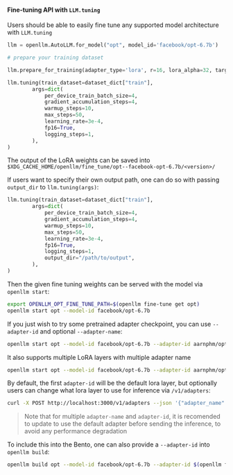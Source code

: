 #### Fine-tuning API with `LLM.tuning`

Users should be able to easily fine tune any supported model architecture with
`LLM.tuning`

```python
llm = openllm.AutoLLM.for_model("opt", model_id='facebook/opt-6.7b')

# prepare your training dataset

llm.prepare_for_training(adapter_type='lora', r=16, lora_alpha=32, target_modules=["q_proj", "v_proj"], lora_dropout=0.05, bias="none")

llm.tuning(train_dataset=dataset_dict["train"],
        args=dict(
            per_device_train_batch_size=4,
            gradient_accumulation_steps=4,
            warmup_steps=10,
            max_steps=50,
            learning_rate=3e-4,
            fp16=True,
            logging_steps=1,
        ),
)
```

The output of the LoRA weights can be saved into
`$XDG_CACHE_HOME/openllm/fine_tune/opt--facebook-opt-6.7b/<version>/`

If users want to specify their own output path, one can do so with passing
`output_dir` to `llm.tuning(args)`:

```python
llm.tuning(train_dataset=dataset_dict["train"],
        args=dict(
            per_device_train_batch_size=4,
            gradient_accumulation_steps=4,
            warmup_steps=10,
            max_steps=50,
            learning_rate=3e-4,
            fp16=True,
            logging_steps=1,
            output_dir="/path/to/output",
        ),
)
```

Then the given fine tuning weights can be served with the model via
`openllm start`:

```bash
export OPENLLM_OPT_FINE_TUNE_PATH=$(openllm fine-tune get opt)
openllm start opt --model-id facebook/opt-6.7b
```

If you just wish to try some pretrained adapter checkpoint, you can use
`--adapter-id` and optional `--adapter-name`:

```bash
openllm start opt --model-id facebook/opt-6.7b --adapter-id aarnphm/opt-6.7b-lora
```

It also supports multiple LoRA layers with multiple adapter name

```bash
openllm start opt --model-id facebook/opt-6.7b --adapter-id aarnphm/opt-6.7b-lora --adapter-name eng_lora --adapter-id aarnphm/opt-5.6b-vn-lora --adapter-name vn_lora
```

By default, the first `adapter-id` will be the default lora layer, but
optionally users can change what lora layer to use for inference via
`/v1/adapters`:

```bash
curl -X POST http://localhost:3000/v1/adapters --json '{"adapter_name": "vn_lora"}'
```

> Note that for multiple `adapter-name` and `adapter-id`, it is recomended to
> update to use the default adapter before sending the inference, to avoid any
> performance degradation

To include this into the Bento, one can also provide a `--adapter-id` into
`openllm build`:

```bash
openllm build opt --model-id facebook/opt-6.7b --adapter-id $(openllm fine-tune get opt)
```
